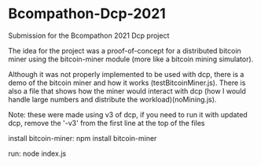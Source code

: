 # Bcompathon-Dcp-2021
Submission for the Bcompathon 2021 Dcp project

The idea for the project was a proof-of-concept for a distributed bitcoin miner using the bitcoin-miner module (more like a bitcoin mining simulator).

Although it was not properly implemented to be used with dcp, there is a demo of the bitcoin miner and how it works (testBitcoinMiner.js). There is also a file that shows how the miner would interact with dcp (how I would handle large numbers and distribute the workload)(noMining.js).

Note: these were made using v3 of dcp, if you need to run it with updated dcp, remove the '-v3' from the first line at the top of the files

install bitcoin-miner: npm install bitcoin-miner

run: node index.js
